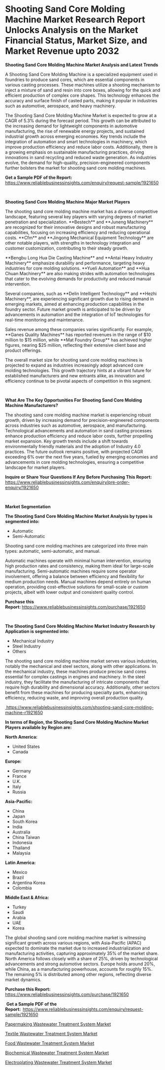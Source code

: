 <p><h1>Shooting Sand Core Molding Machine Market Research Report Unlocks Analysis on the Market Financial Status, Market Size, and Market Revenue upto 2032</h1></p><p><strong>Shooting Sand Core Molding Machine Market Analysis and Latest Trends</strong></p>
<p><p>A Shooting Sand Core Molding Machine is a specialized equipment used in foundries to produce sand cores, which are essential components in various casting processes. These machines utilize a shooting mechanism to inject a mixture of sand and resin into core boxes, allowing for the quick and efficient production of complex core shapes. This technology enhances the accuracy and surface finish of casted parts, making it popular in industries such as automotive, aerospace, and heavy machinery.</p><p>The Shooting Sand Core Molding Machine Market is expected to grow at a CAGR of 5.3% during the forecast period. This growth can be attributed to the increasing demand for lightweight components in automotive manufacturing, the rise of renewable energy projects, and sustained industrial growth across emerging economies. Key trends include the integration of automation and smart technologies in machinery, which improve production efficiency and reduce labor costs. Additionally, there is a growing emphasis on sustainable manufacturing practices, driving innovations in sand recycling and reduced waste generation. As industries evolve, the demand for high-quality, precision-engineered components further bolsters the market for shooting sand core molding machines.</p></p>
<p><strong>Get a Sample PDF of the Report:&nbsp;</strong> <a href="https://www.reliablebusinessinsights.com/enquiry/request-sample/1921650?utm_campaign=60&utm_medium=2&utm_source=Github&utm_content=ia&utm_term=01032025&utm_id=shooting-sand-core-molding-machine">https://www.reliablebusinessinsights.com/enquiry/request-sample/1921650</a></p>
<p>&nbsp;</p>
<p><strong>Shooting Sand Core Molding Machine Major Market Players</strong></p>
<p><p>The shooting sand core molding machine market has a diverse competitive landscape, featuring several key players with varying degrees of market penetration and specialization. **Bestech** and **Juneng Machinery** are recognized for their innovative designs and robust manufacturing capabilities, focusing on increasing efficiency and reducing operational costs. **Cfm** and **Jingong Mechanical Equipment Technology** are other notable players, with strengths in technology integration and customer customization, contributing to their steady growth.</p><p>**Bengbu Long Hua Die Casting Machine** and **Antai Heavy Industry Machinery** emphasize durability and performance, targeting heavy industries for core molding solutions. **Yueli Automation** and **Hua Chuan Machinery** are also making strides with automation technologies that cater to the evolving demands for productivity and reduced manual intervention.</p><p>Several companies, such as **Delin Intelligent Technology** and **Hezhi Machinery**, are experiencing significant growth due to rising demand in emerging markets, aimed at enhancing production capabilities in the foundry sector. Future market growth is anticipated to be driven by advancements in automation and the integration of IoT technologies for real-time monitoring and maintenance.</p><p>Sales revenue among these companies varies significantly. For example, **Ganes Quality Machines** has reported revenues in the range of $10 million to $15 million, while **Mat Foundry Group** has achieved higher figures, nearing $25 million, reflecting their extensive client base and product offerings.</p><p>The overall market size for shooting sand core molding machines is projected to expand as industries increasingly adopt advanced core molding technologies. This growth trajectory hints at a vibrant future for established manufacturers and new entrants alike, as innovation and efficiency continue to be pivotal aspects of competition in this segment.</p></p>
<p>&nbsp;</p>
<p><strong>What Are The Key Opportunities For Shooting Sand Core Molding Machine Manufacturers?</strong></p>
<p><p>The shooting sand core molding machine market is experiencing robust growth, driven by increasing demand for precision-engineered components across industries such as automotive, aerospace, and manufacturing. Technological advancements and automation in sand casting processes enhance production efficiency and reduce labor costs, further propelling market expansion. Key growth trends include a shift towards environmentally friendly materials and the adoption of Industry 4.0 practices. The future outlook remains positive, with projected CAGR exceeding 6% over the next five years, fueled by emerging economies and advancements in core molding technologies, ensuring a competitive landscape for market players.</p></p>
<p><strong>Inquire or Share Your Questions If Any Before Purchasing This Report:</strong> <a href="https://www.reliablebusinessinsights.com/enquiry/pre-order-enquiry/1921650?utm_campaign=60&utm_medium=2&utm_source=Github&utm_content=ia&utm_term=01032025&utm_id=shooting-sand-core-molding-machine">https://www.reliablebusinessinsights.com/enquiry/pre-order-enquiry/1921650</a></p>
<p>&nbsp;</p>
<p><strong>Market Segmentation</strong></p>
<p><strong>The Shooting Sand Core Molding Machine Market Analysis by types is segmented into:</strong></p>
<p><ul><li>Automatic</li><li>Semi-Automatic</li></ul></p>
<p><p>Shooting sand core molding machines are categorized into three main types: automatic, semi-automatic, and manual. </p><p>Automatic machines operate with minimal human intervention, ensuring high production rates and consistency, making them ideal for large-scale manufacturing. Semi-automatic machines require some operator involvement, offering a balance between efficiency and flexibility for medium production needs. Manual machines depend entirely on human operation, providing cost-effective solutions for small-scale or custom projects, albeit with lower output and consistent quality control.</p></p>
<p><strong>Purchase this Report:&nbsp;</strong><a href="https://www.reliablebusinessinsights.com/purchase/1921650?utm_campaign=60&utm_medium=2&utm_source=Github&utm_content=ia&utm_term=01032025&utm_id=shooting-sand-core-molding-machine">https://www.reliablebusinessinsights.com/purchase/1921650</a></p>
<p>&nbsp;</p>
<p><strong>The Shooting Sand Core Molding Machine Market Industry Research by Application is segmented into:</strong></p>
<p><ul><li>Mechanical Industry</li><li>Steel Industry</li><li>Others</li></ul></p>
<p><p>The shooting sand core molding machine market serves various industries, notably the mechanical and steel sectors, along with other applications. In the mechanical industry, these machines produce precise sand cores essential for complex castings in engines and machinery. In the steel industry, they facilitate the manufacturing of intricate components that require high durability and dimensional accuracy. Additionally, other sectors benefit from these machines for producing specialty parts, enhancing efficiency, reducing waste, and improving overall production quality.</p></p>
<p><a href="https://www.reliablebusinessinsights.com/shooting-sand-core-molding-machine-r1921650?utm_campaign=60&utm_medium=2&utm_source=Github&utm_content=ia&utm_term=01032025&utm_id=shooting-sand-core-molding-machine">&nbsp;https://www.reliablebusinessinsights.com/shooting-sand-core-molding-machine-r1921650</a></p>
<p><strong>In terms of Region, the Shooting Sand Core Molding Machine Market Players available by Region are:</strong></p>
<p>
    <p> <strong> North America: </strong>
        <ul>
            <li>United States</li>
            <li>Canada</li>
        </ul>
        </p> 
    <p> <strong> Europe: </strong>
        <ul>
            <li>Germany</li>
            <li>France</li>
            <li>U.K.</li>
            <li>Italy</li>
            <li>Russia</li>
        </ul>
        </p> 
    <p> <strong> Asia-Pacific: </strong>
        <ul>
            <li>China</li>
            <li>Japan</li>
            <li>South Korea</li>
            <li>India</li>
            <li>Australia</li>
            <li>China Taiwan</li>
            <li>Indonesia</li>
            <li>Thailand</li>
            <li>Malaysia</li>
        </ul>
        </p> 
    <p> <strong> Latin America: </strong>
        <ul>
            <li>Mexico</li>
            <li>Brazil</li>
            <li>Argentina Korea</li>
            <li>Colombia</li>
        </ul>
        </p> 
    <p> <strong> Middle East & Africa: </strong>
        <ul>
            <li>Turkey</li>
            <li>Saudi</li>
            <li>Arabia</li>
            <li>UAE</li>
            <li>Korea</li>
        </ul>
    </p>
    </p>
<p><p>The global shooting sand core molding machine market is witnessing significant growth across various regions, with Asia-Pacific (APAC) expected to dominate the market due to increased industrialization and manufacturing activities, capturing approximately 35% of the market share. North America follows closely with a share of 25%, driven by technological advancements and strong automotive sectors. Europe holds around 20%, while China, as a manufacturing powerhouse, accounts for roughly 15%. The remaining 5% is distributed among other regions, reflecting diverse market dynamics.</p></p>
<p><strong>Purchase this Report: </strong><a href="https://www.reliablebusinessinsights.com/purchase/1921650?utm_campaign=60&utm_medium=2&utm_source=Github&utm_content=ia&utm_term=01032025&utm_id=shooting-sand-core-molding-machine">https://www.reliablebusinessinsights.com/purchase/1921650</a></p>
<p>&nbsp;<strong>Get a Sample PDF of the Report:&nbsp;&nbsp;</strong><a href="https://www.reliablebusinessinsights.com/enquiry/request-sample/1921650?utm_campaign=60&utm_medium=2&utm_source=Github&utm_content=ia&utm_term=01032025&utm_id=shooting-sand-core-molding-machine">https://www.reliablebusinessinsights.com/enquiry/request-sample/1921650</a></p>
<p><strong></strong></p>
<p><p><a href="https://github.com/fraryatena85/Market-Research-Report-List-1/blob/main/papermaking-wastewater-treatment-system-market.md?utm_campaign=60&utm_medium=2&utm_source=Github&utm_content=ia&utm_term=01032025&utm_id=shooting-sand-core-molding-machine">Papermaking Wastewater Treatment System Market</a></p><p><a href="https://github.com/bufkamaiahi7/Market-Research-Report-List-1/blob/main/textile-wastewater-treatment-system-market.md?utm_campaign=60&utm_medium=2&utm_source=Github&utm_content=ia&utm_term=01032025&utm_id=shooting-sand-core-molding-machine">Textile Wastewater Treatment System Market</a></p><p><a href="https://github.com/vigatoimrene04/Market-Research-Report-List-1/blob/main/food-wastewater-treatment-system-market.md?utm_campaign=60&utm_medium=2&utm_source=Github&utm_content=ia&utm_term=01032025&utm_id=shooting-sand-core-molding-machine">Food Wastewater Treatment System Market</a></p><p><a href="https://github.com/alejnaouare/Market-Research-Report-List-1/blob/main/biochemical-wastewater-treatment-system-market.md?utm_campaign=60&utm_medium=2&utm_source=Github&utm_content=ia&utm_term=01032025&utm_id=shooting-sand-core-molding-machine">Biochemical Wastewater Treatment System Market</a></p><p><a href="https://github.com/wyettillesr4/Market-Research-Report-List-1/blob/main/electroplating-wastewater-treatment-system-market.md?utm_campaign=60&utm_medium=2&utm_source=Github&utm_content=ia&utm_term=01032025&utm_id=shooting-sand-core-molding-machine">Electroplating Wastewater Treatment System Market</a></p></p>